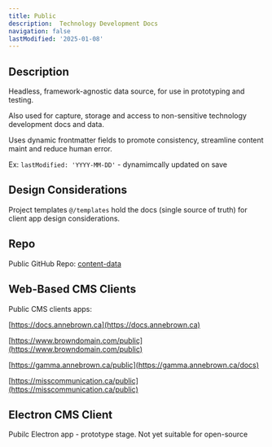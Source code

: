 ```yaml
---
title: Public
description:  Technology Development Docs
navigation: false
lastModified: '2025-01-08'
---
```


## Description

Headless, framework-agnostic data source, for use in prototyping and testing.

Also used for capture, storage and access to non-sensitive technology development docs and data.

Uses dynamic frontmatter fields to promote consistency, streamline content maint and reduce human error.

Ex: `lastModified: 'YYYY-MM-DD'` - dynamimcally updated on save

## Design Considerations

Project templates `@/templates` hold the docs (single source of truth) for client app design considerations.

## Repo

Public GitHub Repo: [content-data](https://github.com/annebrown/content-data.git)

##  Web-Based CMS Clients

Public CMS clients apps:

[https://docs.annebrown.ca](https://docs.annebrown.ca)

[https://www.browndomain.com/public](https://www.browndomain.com/public)

[https://gamma.annebrown.ca/public](https://gamma.annebrown.ca/docs)

[https://misscommunication.ca/public](https://misscommunication.ca/public)

## Electron CMS Client

Pubilc Electron app - prototype stage.  Not yet suitable for open-source
